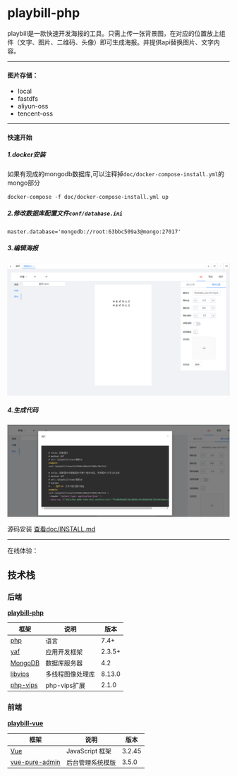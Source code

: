 # playbill-php

playbill是一款快速开发海报的工具。只需上传一张背景图，在对应的位置放上组件（文字、图片、二维码、头像）即可生成海报。并提供api替换图片、文字内容。

---
#### 图片存储：
- local
- fastdfs
- aliyun-oss
- tencent-oss
    
---

#### 快速开始
##### 1.docker安装
如果有现成的mongodb数据库,可以注释掉`doc/docker-compose-install.yml`的mongo部分
```shell script
docker-compose -f doc/docker-compose-install.yml up
```
##### 2.修改数据库配置文件`conf/database.ini`
```shell script
master.database='mongodb://root:63bbc509a3@mongo:27017'
```
##### 3.编辑海报
![编辑海报](./doc/1673255586846.jpg)

##### 4.生成代码
![编辑海报](./doc/1673255676472.jpg)

源码安装
[查看doc/INSTALL.md](./doc/INSTALL.md)


---

在线体验：


## 技术栈

### 后端

**[playbill-php](https://github.com/liaoque/playbill-php)**

| 框架 | 说明 |  版本 |
| --- | --- | --- |
| [php](https://www.php.net/) | 语言 |   7.4+ |
| [yaf](https://www.php.net/manual/zh/intro.yaf.php) | 应用开发框架 |   2.3.5+ |
| [MongoDB](https://www.mongodb.com/docs/manual/) | 数据库服务器 | 4.2 |
| [libvips](https://github.com/libvips/libvips) | 多线程图像处理库 | 8.13.0 |
| [php-vips](https://github.com/libvips/php-vips) | php-vips扩展 | 2.1.0 |

### 前端

**[playbill-vue](https://github.com/liaoque/playbill-vue)**

| 框架 | 说明 |  版本 |
| --- | --- | --- |
| [Vue](https://cn.vuejs.org/index.html) | JavaScript 框架 | 3.2.45 |
| [vue-pure-admin](https://github.com/xiaoxian521/vue-pure-admin) | 后台管理系统模版 | 3.5.0 |
